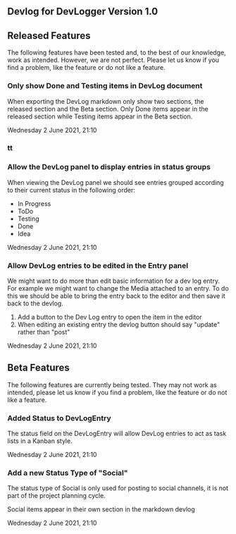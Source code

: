 ## Devlog for DevLogger Version 1.0

## Released Features

The following features have been tested and, to the best of our knowledge, work as intended. However, we are not perfect. Please let us know if you find a problem, like the feature or do not like a feature.

### Only show Done and Testing items in DevLog document	

When exporting the DevLog markdown only show two sections, the released section and the Beta section. Only Done items appear in the released section while Testing items appear in the Beta section.

Wednesday 2 June 2021, 21:10

### tt

### Allow the DevLog panel to display entries in status groups

When viewing the DevLog panel we should see entries grouped according to their current status in the following order:

  * In Progress
  * ToDo
  * Testing
  * Done
  * Idea

Wednesday 2 June 2021, 21:10

### Allow DevLog entries to be edited in the Entry panel

We might want to do more than edit basic information for a dev log entry. For example we might want to change the Media attached to an entry. To do this we should be able to bring the entry back to the editor and then save it back to the devlog.

1. Add a button to the Dev Log entry to open the item in the editor
2. When editing an existing entry the devlog button should say "update" rather than "post"


Wednesday 2 June 2021, 21:10

## Beta Features
The following features are currently being tested. They may not work as intended, please let us know if you find a problem, like the feature or do not like a feature.


### Added Status to DevLogEntry

The status field on the DevLogEntry will allow DevLog entries to act as task lists in a Kanban style.

Wednesday 2 June 2021, 21:10

### Add a new Status Type of "Social"

The status type of Social is only used for posting to social channels, it is not part of the project planning cycle.

Social items appear in their own section in the markdown devlog

Wednesday 2 June 2021, 21:10

